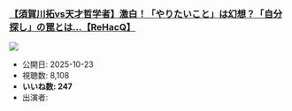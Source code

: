 ### [【須賀川拓vs天才哲学者】激白！「やりたいこと」は幻想？「自分探し」の罠とは...【ReHacQ】](https://www.youtube.com/watch?v=T56efEQS5Bg)
[![](https://img.youtube.com/vi/T56efEQS5Bg/sddefault.jpg)](https://www.youtube.com/watch?v=T56efEQS5Bg)
-   公開日: 2025-10-23
-   視聴数: 8,108
-   **いいね数: 247**
-   出演者: 
